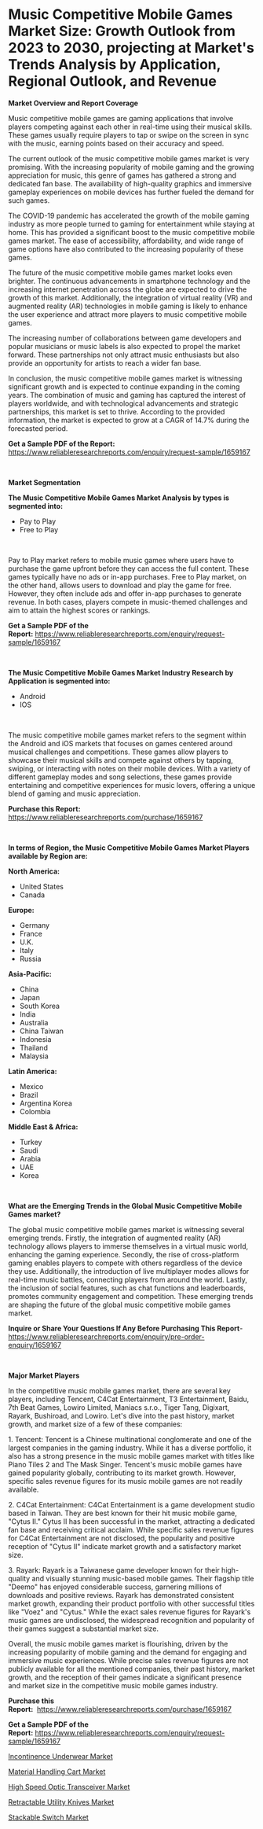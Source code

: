 <p><h1>Music Competitive Mobile Games Market Size: Growth Outlook from 2023 to 2030, projecting at Market's Trends Analysis by Application, Regional Outlook, and Revenue</h1></p><p><strong>Market Overview and Report Coverage</strong></p>
<p><p>Music competitive mobile games are gaming applications that involve players competing against each other in real-time using their musical skills. These games usually require players to tap or swipe on the screen in sync with the music, earning points based on their accuracy and speed.</p><p>The current outlook of the music competitive mobile games market is very promising. With the increasing popularity of mobile gaming and the growing appreciation for music, this genre of games has gathered a strong and dedicated fan base. The availability of high-quality graphics and immersive gameplay experiences on mobile devices has further fueled the demand for such games.</p><p>The COVID-19 pandemic has accelerated the growth of the mobile gaming industry as more people turned to gaming for entertainment while staying at home. This has provided a significant boost to the music competitive mobile games market. The ease of accessibility, affordability, and wide range of game options have also contributed to the increasing popularity of these games.</p><p>The future of the music competitive mobile games market looks even brighter. The continuous advancements in smartphone technology and the increasing internet penetration across the globe are expected to drive the growth of this market. Additionally, the integration of virtual reality (VR) and augmented reality (AR) technologies in mobile gaming is likely to enhance the user experience and attract more players to music competitive mobile games.</p><p>The increasing number of collaborations between game developers and popular musicians or music labels is also expected to propel the market forward. These partnerships not only attract music enthusiasts but also provide an opportunity for artists to reach a wider fan base.</p><p>In conclusion, the music competitive mobile games market is witnessing significant growth and is expected to continue expanding in the coming years. The combination of music and gaming has captured the interest of players worldwide, and with technological advancements and strategic partnerships, this market is set to thrive. According to the provided information, the market is expected to grow at a CAGR of 14.7% during the forecasted period.</p></p>
<p><strong>Get a Sample PDF of the Report:</strong> <a href="https://www.reliableresearchreports.com/enquiry/request-sample/1659167">https://www.reliableresearchreports.com/enquiry/request-sample/1659167</a></p>
<p>&nbsp;</p>
<p><strong>Market Segmentation</strong></p>
<p><strong>The Music Competitive Mobile Games Market Analysis by types is segmented into:</strong></p>
<p><ul><li>Pay to Play</li><li>Free to Play</li></ul></p>
<p>&nbsp;</p>
<p><p>Pay to Play market refers to mobile music games where users have to purchase the game upfront before they can access the full content. These games typically have no ads or in-app purchases. Free to Play market, on the other hand, allows users to download and play the game for free. However, they often include ads and offer in-app purchases to generate revenue. In both cases, players compete in music-themed challenges and aim to attain the highest scores or rankings.</p></p>
<p><strong>Get a Sample PDF of the Report:</strong>&nbsp;<a href="https://www.reliableresearchreports.com/enquiry/request-sample/1659167">https://www.reliableresearchreports.com/enquiry/request-sample/1659167</a></p>
<p>&nbsp;</p>
<p><strong>The Music Competitive Mobile Games Market Industry Research by Application is segmented into:</strong></p>
<p><ul><li>Android</li><li>IOS</li></ul></p>
<p>&nbsp;</p>
<p><p>The music competitive mobile games market refers to the segment within the Android and iOS markets that focuses on games centered around musical challenges and competitions. These games allow players to showcase their musical skills and compete against others by tapping, swiping, or interacting with notes on their mobile devices. With a variety of different gameplay modes and song selections, these games provide entertaining and competitive experiences for music lovers, offering a unique blend of gaming and music appreciation.</p></p>
<p><strong>Purchase this Report:</strong>&nbsp; <a href="https://www.reliableresearchreports.com/purchase/1659167">https://www.reliableresearchreports.com/purchase/1659167</a></p>
<p>&nbsp;</p>
<p><strong>In terms of Region, the Music Competitive Mobile Games Market Players available by Region are:</strong></p>
<p>
    <p> <strong> North America: </strong>
        <ul>
            <li>United States</li>
            <li>Canada</li>
        </ul>
        </p> 
    <p> <strong> Europe: </strong>
        <ul>
            <li>Germany</li>
            <li>France</li>
            <li>U.K.</li>
            <li>Italy</li>
            <li>Russia</li>
        </ul>
        </p> 
    <p> <strong> Asia-Pacific: </strong>
        <ul>
            <li>China</li>
            <li>Japan</li>
            <li>South Korea</li>
            <li>India</li>
            <li>Australia</li>
            <li>China Taiwan</li>
            <li>Indonesia</li>
            <li>Thailand</li>
            <li>Malaysia</li>
        </ul>
        </p> 
    <p> <strong> Latin America: </strong>
        <ul>
            <li>Mexico</li>
            <li>Brazil</li>
            <li>Argentina Korea</li>
            <li>Colombia</li>
        </ul>
        </p> 
    <p> <strong> Middle East & Africa: </strong>
        <ul>
            <li>Turkey</li>
            <li>Saudi</li>
            <li>Arabia</li>
            <li>UAE</li>
            <li>Korea</li>
        </ul>
    </p>
    </p>
<p>&nbsp;</p>
<p><strong>What are the Emerging Trends in the Global Music Competitive Mobile Games market?</strong></p>
<p><p>The global music competitive mobile games market is witnessing several emerging trends. Firstly, the integration of augmented reality (AR) technology allows players to immerse themselves in a virtual music world, enhancing the gaming experience. Secondly, the rise of cross-platform gaming enables players to compete with others regardless of the device they use. Additionally, the introduction of live multiplayer modes allows for real-time music battles, connecting players from around the world. Lastly, the inclusion of social features, such as chat functions and leaderboards, promotes community engagement and competition. These emerging trends are shaping the future of the global music competitive mobile games market.</p></p>
<p><strong>Inquire or Share Your Questions If Any Before Purchasing This Report</strong>- <a href="https://www.reliableresearchreports.com/enquiry/pre-order-enquiry/1659167">https://www.reliableresearchreports.com/enquiry/pre-order-enquiry/1659167</a></p>
<p>&nbsp;</p>
<p><strong>Major Market Players</strong></p>
<p><p>In the competitive music mobile games market, there are several key players, including Tencent, C4Cat Entertainment, T3 Entertainment, Baidu, 7th Beat Games, Lowiro Limited, Maniacs s.r.o., Tiger Tang, Digixart, Rayark, Bushiroad, and Lowiro. Let's dive into the past history, market growth, and market size of a few of these companies:</p><p>1. Tencent: Tencent is a Chinese multinational conglomerate and one of the largest companies in the gaming industry. While it has a diverse portfolio, it also has a strong presence in the music mobile games market with titles like Piano Tiles 2 and The Mask Singer. Tencent's music mobile games have gained popularity globally, contributing to its market growth. However, specific sales revenue figures for its music mobile games are not readily available.</p><p>2. C4Cat Entertainment: C4Cat Entertainment is a game development studio based in Taiwan. They are best known for their hit music mobile game, "Cytus II." Cytus II has been successful in the market, attracting a dedicated fan base and receiving critical acclaim. While specific sales revenue figures for C4Cat Entertainment are not disclosed, the popularity and positive reception of "Cytus II" indicate market growth and a satisfactory market size.</p><p>3. Rayark: Rayark is a Taiwanese game developer known for their high-quality and visually stunning music-based mobile games. Their flagship title "Deemo" has enjoyed considerable success, garnering millions of downloads and positive reviews. Rayark has demonstrated consistent market growth, expanding their product portfolio with other successful titles like "Voez" and "Cytus." While the exact sales revenue figures for Rayark's music games are undisclosed, the widespread recognition and popularity of their games suggest a substantial market size.</p><p>Overall, the music mobile games market is flourishing, driven by the increasing popularity of mobile gaming and the demand for engaging and immersive music experiences. While precise sales revenue figures are not publicly available for all the mentioned companies, their past history, market growth, and the reception of their games indicate a significant presence and market size in the competitive music mobile games industry.</p></p>
<p><strong>Purchase this Report:</strong>&nbsp;&nbsp;<a href="https://www.reliableresearchreports.com/purchase/1659167">https://www.reliableresearchreports.com/purchase/1659167</a></p>
<p></p>
<p><strong>Get a Sample PDF of the Report:</strong>&nbsp;<a href="https://www.reliableresearchreports.com/enquiry/request-sample/1659167">https://www.reliableresearchreports.com/enquiry/request-sample/1659167</a></p>
<p><p><a href="https://www.linkedin.com/pulse/incontinence-underwear-market-insights-players-forecast/">Incontinence Underwear Market</a></p><p><a href="https://medium.com/@kyliebodei/material-handling-cart-market-competitive-analysis-market-trends-and-forecast-to-2030-48d123f69317">Material Handling Cart Market</a></p><p><a href="https://www.linkedin.com/pulse/high-speed-optic-transceiver-market-research-report-unlocks/">High Speed Optic Transceiver Market</a></p><p><a href="https://medium.com/@candaceking17/retractable-utility-knives-market-trends-and-market-analysis-forecasted-for-period-2023-2030-ece303d094be">Retractable Utility Knives Market</a></p><p><a href="https://www.linkedin.com/pulse/stackable-switch-market-share-amp-new-trends-analysis-report/">Stackable Switch Market</a></p></p>